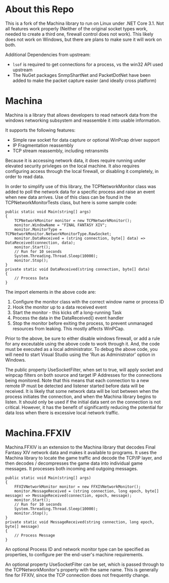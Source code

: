 # About this Repo

This is a fork of the Machina library to run on Linux under .NET Core 3.1. Not all features work properly (Neither of the original socket types work, needed to create a third one, firewall control does not work). This likely does not work on Windows, but there are plans to make sure it will work on both.

Additional Dependencies from upstream:

- `lsof` is required to get connections for a process, vs the win32 API used upstream
- The NuGet packages SnmpShartNet and PacketDotNet have been added to make the packet capture easier (and ideally cross platform)

# Machina

Machina is a library that allows developers to read network data from the windows networking subsystem and reassemble it into usable information.

It supports the following features:
* Simple raw socket for data capture or optional WinPcap driver support
* IP Fragmentation reassembly
* TCP stream reassembly, including retransmits

Because it is accessing network data, it does require running under elevated security privleges on the local machine.  It also requires configuring access through the local firewall, or disabling it completely, in order to read data.

In order to simplify use of this library, the TCPNetworkMonitor class was added to poll the network data for a specific process and raise an event when new data arrives.  Use of this class can be found in the TCPNetworkMonitorTests class, but here is some sample code:


    public static void Main(string[] args)
    {
        TCPNetworkMonitor monitor = new TCPNetworkMonitor();
        monitor.WindowName = "FINAL FANTASY XIV";
        monitor.MonitorType = TCPNetworkMonitor.NetworkMonitorType.RawSocket;
        monitor.DataReceived = (string connection, byte[] data) => DataReceived(connection, data);
        monitor.Start();
        // Run for 10 seconds
        System.Threading.Thread.Sleep(10000);
        monitor.Stop();
    }
    private static void DataReceived(string connection, byte[] data)
    {
        // Process Data
    }

The import elements in the above code are:
1) Configure the monitor class with the correct window name or process ID
2) Hook the monitor up to a data received event
3) Start the monitor - this kicks off a long-running Task
4) Process the data in the DataReceived() event handler
5) Stop the monitor before exiting the process, to prevent unmanaged resources from leaking.  This mostly affects WinPCap.

Prior to the above, be sure to either disable windows firewall, or add a rule for any exceutable using the above code to work through it.  And, the code must be executed as a local administrator.  To debug the above code, you will need to start Visual Studio using the 'Run as Administrator' option in Windows.

The public property UseSocketFilter, when set to true, will apply socket and winpcap filters on both source and target IP Addresses for the connections being monitored.  Note that this means that each connection to a new remote IP must be detected and listener started before data will be received.  It is likely that some network data will be lost between when the process initiates the connection, and when the Machina library begins to listen.  It should only be used if the initial data sent on the connection is not critical.  However, it has the benefit of significantly reducing the potential for data loss when there is excessive local network traffic.

# Machina.FFXIV
Machina.FFXIV is an extension to the Machina library that decodes Final Fantasy XIV network data and makes it available to programs.  It uses the Machina library to locate the game traffic and decode the TCP/IP layer, and then decodes / decompresses the game data into individual game messages.  It processes both incoming and outgoing messages.

    public static void Main(string[] args)
    {
        FFXIVNetworkMonitor monitor = new FFXIVNetworkMonitor();
        monitor.MessageReceived = (string connection, long epoch, byte[] message) => MessageReceived(connection, epoch, message);
        monitor.Start();
        // Run for 10 seconds
        System.Threading.Thread.Sleep(10000);
        monitor.Stop();
    }
    private static void MessageReceived(string connection, long epoch, byte[] message)
    {
        // Process Message
    }

An optional Process ID and network monitor type can be specified as properties, to configure per the end-user's machine requirements.

An optional property UseSocketFilter can be set, which is passed through to the TCPNetworkMonitor's property with the same name.  This is generally fine for FFXIV, since the TCP connection does not frequently change.
